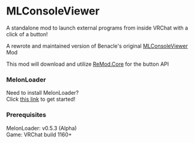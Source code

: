 # MLConsoleViewer

A standalone mod to launch external programs from inside VRChat with a click of a button!

A rewrote and maintained version of Benacle's original [MLConsoleViewer](https://github.com/benaclejames/MLConsoleViewer) Mod

This mod will download and utilize [ReMod.Core](https://github.com/RequiDev/ReMod.Core) for the button API

### MelonLoader
Need to install MelonLoader?<br>
Click [this link](https://melonwiki.xyz/) to get started!

### Prerequisites
MelonLoader: v0.5.3 (Alpha)<br>
Game: VRChat build 1160+<br>
